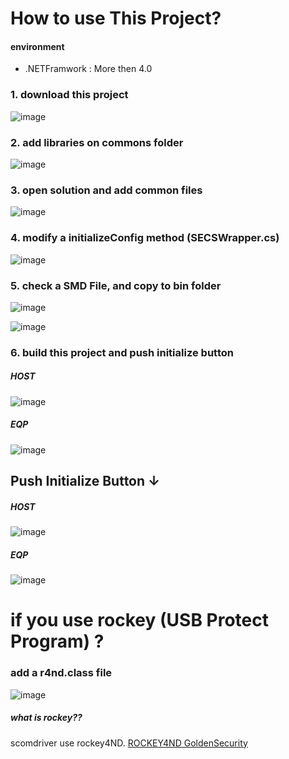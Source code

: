 # How to use This Project?

#### environment
* .NETFramwork : More then 4.0


### 1. download this project
![image](https://user-images.githubusercontent.com/78777059/165428340-3e2060b7-cfd5-4204-84a8-da7defc6d8e9.png)


### 2. add libraries on commons folder
![image](https://user-images.githubusercontent.com/78777059/165428715-4003573e-f4c9-43ea-8e7c-7a3b1736214b.png)


### 3. open solution and add common files
![image](https://user-images.githubusercontent.com/78777059/165428945-bbb6b2a6-92aa-415e-a2df-bb2e5a3d36f9.png)


### 4. modify a initializeConfig method (SECSWrapper.cs)
![image](https://user-images.githubusercontent.com/78777059/165429089-27e279f5-89a1-46b3-8f7d-f1ed7bd496e2.png)

### 5. check a SMD File, and copy to bin folder
![image](https://user-images.githubusercontent.com/78777059/165429380-3fbb305a-499e-4ef9-ac33-42ac75fad612.png)

![image](https://user-images.githubusercontent.com/78777059/165429554-8f27769b-78ad-4470-a593-e3a642b8f044.png)

### 6. build this project and push initialize button
##### HOST
![image](https://user-images.githubusercontent.com/78777059/165429869-f93295ca-d5fe-4914-81e9-7d339eb8ff6d.png)
##### EQP
![image](https://user-images.githubusercontent.com/78777059/165429881-7c306e90-9ee7-4798-a979-d79a9d0d5110.png)

## Push Initialize Button ↓ 
##### HOST
![image](https://user-images.githubusercontent.com/78777059/165429999-d37af87f-88e9-48c3-bbc3-f99f0efcca28.png)

##### EQP
![image](https://user-images.githubusercontent.com/78777059/165430005-812f3873-5819-439d-8eb7-19886704c19b.png)


# if you use rockey (USB Protect Program) ?
### add a r4nd.class file
![image](https://user-images.githubusercontent.com/78777059/165430414-12416a1f-babb-4b32-85f0-f6e173ea3f9a.png)

##### what is rockey??  
scomdriver use rockey4ND.
[ROCKEY4ND GoldenSecurity](http://rockey.co.kr/pages/page_62.php)
